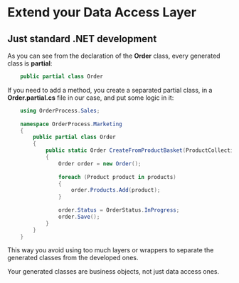 # Extend your Data Access Layer

## Just standard .NET development

As you can see from the declaration of the **Order** class, every generated class is **partial**:

```csharp
    public partial class Order
```

If you need to add a method, you create a separated partial class, in a **Order.partial.cs** file in our case, and put some logic in it:

```csharp
    using OrderProcess.Sales;
    
    namespace OrderProcess.Marketing
    {
        public partial class Order
        {
            public static Order CreateFromProductBasket(ProductCollection products)
            {
                Order order = new Order();
    
                foreach (Product product in products)
                {
                    order.Products.Add(product);
                }
    
                order.Status = OrderStatus.InProgress;
                order.Save();
            }
        }
    }
```

This way you avoid using too much layers or wrappers to separate the generated classes from the developed ones.

Your generated classes are business objects, not just data access ones.